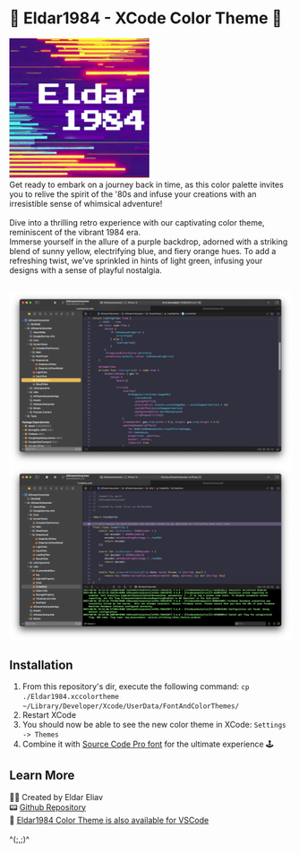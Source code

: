 # 👾 Eldar1984 - XCode Color Theme 👾

<img src="https://github.com/eldare/Eldar1984_XCodeColorTheme/blob/main/images/logo_0.png?raw=true" width="250px">
<br>
Get ready to embark on a journey back in time, as this color palette invites you to relive the spirit of the '80s and infuse your creations with an irresistible sense of whimsical adventure!
<br><br>
Dive into a thrilling retro experience with our captivating color theme, reminiscent of the vibrant 1984 era. <br>
Immerse yourself in the allure of a purple backdrop, adorned with a striking blend of sunny yellow, electrifying blue, and fiery orange hues. To add a refreshing twist, we've sprinkled in hints of light green, infusing your designs with a sense of playful nostalgia. 
<br><br>

<img src="https://github.com/eldare/Eldar1984_XCodeColorTheme/blob/main/images/preview_0.png?raw=true"><br>
<img src="https://github.com/eldare/Eldar1984_XCodeColorTheme/blob/main/images/preview_1.png?raw=true">

## Installation
1. From this repository's dir, execute the following command: `cp ./Eldar1984.xccolortheme ~/Library/Developer/Xcode/UserData/FontAndColorThemes/`
2. Restart XCode
3. You should now be able to see the new color theme in XCode: `Settings -> Themes`
4. Combine it with <a href="https://github.com/adobe-fonts/source-code-pro">Source Code Pro font</a> for the ultimate experience 🕹️

## Learn More
 🧙‍♀️ Created by Eldar Eliav
<br>
📟 <a href="https://github.com/eldare/Eldar1984_XCodeColorTheme">Github Repository</a>
<br>
🚀 <a href="https://github.com/eldare/Eldar1984_VSCodeColorTheme">Eldar1984 Color Theme is also available for VSCode</a>
<br><br>
^(;,;)^